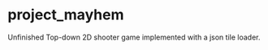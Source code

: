 project_mayhem
==============

Unfinished Top-down 2D shooter game implemented with a json tile loader. 
